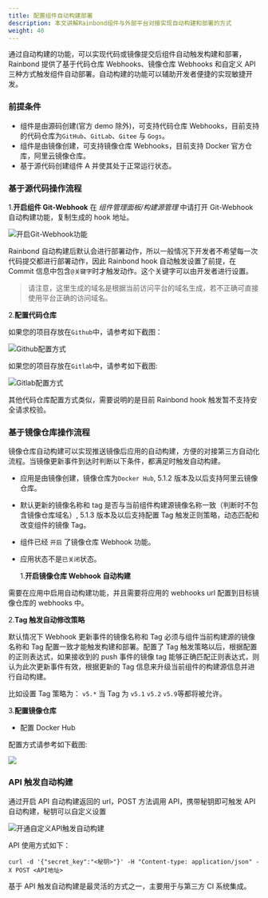 ```yaml
---
title: 配置组件自动构建部署
description: 本文讲解Rainbond组件与外部平台对接实现自动构建和部署的方式
weight: 40
---
```


通过自动构建的功能，可以实现代码或镜像提交后组件自动触发构建和部署，Rainbond 提供了基于代码仓库 Webhooks、镜像仓库 Webhooks 和自定义 API 三种方式触发组件自动部署。自动构建的功能可以辅助开发者便捷的实现敏捷开发。

### 前提条件

- 组件是由源码创建(官方 demo 除外)，可支持代码仓库 Webhooks，目前支持的代码仓库为`GitHub`、`GitLab`、`Gitee` 与 `Gogs`。
- 组件是由镜像创建，可支持镜像仓库 Webhooks，目前支持 Docker 官方仓库，阿里云镜像仓库。
- 基于源代码创建组件 A 并使其处于正常运行状态。

### 基于源代码操作流程

1.<b>开启组件 Git-Webhook</b> 在 _组件管理面板/构建源管理_ 中请打开 Git-Webhook 自动构建功能，复制生成的 hook 地址。

<image src="https://grstatic.oss-cn-shanghai.aliyuncs.com/images/docs/5.2/user-manual/app-service-manage/auto-deploy/webhook.png" title="开启Git-Webhook功能" />

Rainbond 自动构建后默认会进行部署动作，所以一般情况下开发者不希望每一次代码提交都进行部署动作，因此 Rainbond hook 自动触发设置了前提，在 Commit 信息中包含`@关键字`时才触发动作。这个关键字可以由开发者进行设置。

> 请注意，这里生成的域名是根据当前访问平台的域名生成，若不正确可直接使用平台正确的访问域名。

2.<b>配置代码仓库</b>

如果您的项目存放在`Github`中，请参考如下截图：

<image src="https://static.goodrain.com/images/docs/3.6/basic-operation/webhooks/github.jpg" title="Github配置方式" />

如果您的项目存放在`Gitlab`中，请参考如下截图:

<image src="https://static.goodrain.com/images/docs/3.6/basic-operation/webhooks/gitlab.jpg" title="Gitlab配置方式" />

其他代码仓库配置方式类似，需要说明的是目前 Rainbond hook 触发暂不支持安全请求校验。

### 基于镜像仓库操作流程

镜像仓库自动构建可以实现推送镜像后应用的自动构建，方便的对接第三方自动化流程。当镜像更新事件到达时判断以下条件，都满足时触发自动构建。

- 应用是由镜像创建，镜像仓库为`Docker Hub`, 5.1.2 版本及以后支持阿里云镜像仓库。
- 默认更新的镜像名称和 tag 是否与当前组件构建源镜像名称一致（判断时不包含镜像仓库域名）, 5.1.3 版本及以后支持配置 Tag 触发正则策略，动态匹配和改变组件的镜像 Tag。
- 组件已经 `开启` 了镜像仓库 Webhook 功能。
- 应用状态不是`已关闭`状态。

  1.<b>开启镜像仓库 Webhook 自动构建</b>

需要在应用中启用自动构建功能，并且需要将应用的 webhooks url 配置到目标镜像仓库的 webhooks 中。

2.<b>Tag 触发自动修改策略</b>

默认情况下 Webhook 更新事件的镜像名称和 Tag 必须与组件当前构建源的镜像名称和 Tag 配置一致才能触发构建和部署。配置了 Tag 触发策略以后，根据配置的正则表达式，如果接收到的 push 事件的镜像 tag 能够正确匹配正则表达式，则认为此次更新事件有效，根据更新的 Tag 信息来升级当前组件的构建源信息并进行自动构建。

比如设置 Tag 策略为： `v5.*` 当 Tag 为 `v5.1` `v5.2` `v5.9`等都将被允许。

3.<b>配置镜像仓库</b>

- 配置 Docker Hub

配置方式请参考如下截图:

<image src="https://grstatic.oss-cn-shanghai.aliyuncs.com/images/docs/5.0/user-manual/1548411288653.jpg" />

### API 触发自动构建

通过开启 API 自动构建返回的 url，POST 方法调用 API，携带秘钥即可触发 API 自动构建，秘钥可以自定义设置

<image src="https://grstatic.oss-cn-shanghai.aliyuncs.com/images/docs/5.2/user-manual/app-service-manage/auto-deploy/api.png" title="开通自定义API触发自动构建" />

API 使用方式如下：

```
curl -d '{"secret_key":"<秘钥>"}' -H "Content-type: application/json" -X POST <API地址>
```

基于 API 触发自动构建是最灵活的方式之一，主要用于与第三方 CI 系统集成。
